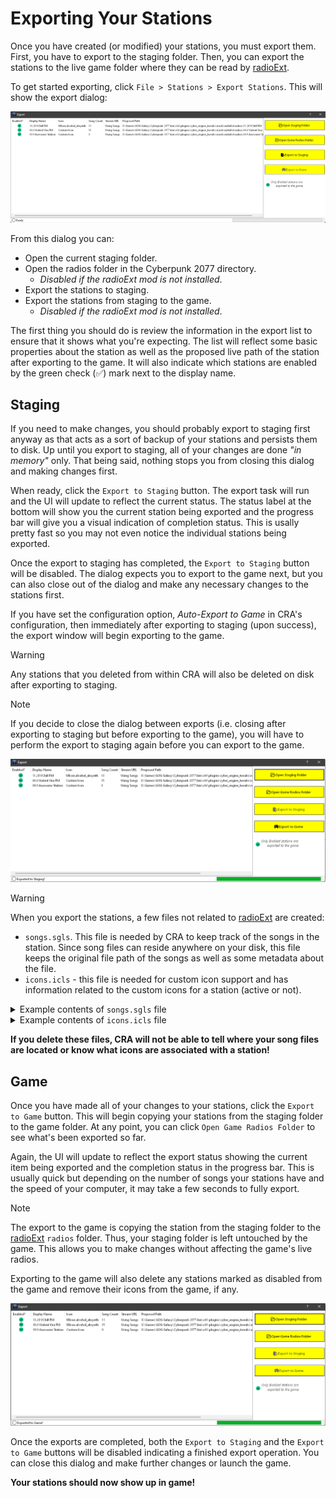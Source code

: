 # Exporting Your Stations

Once you have created (or modified) your stations, you must export them. First, you have to export to the staging folder. Then, you can export the stations to the live game folder where they can be read by [radioExt](https://www.nexusmods.com/cyberpunk2077/mods/4591).

To get started exporting, click `File > Stations > Export Stations`. This will show the export dialog:

![export_dialog](../../images/export_dialog.png)

From this dialog you can:
- Open the current staging folder.
- Open the radios folder in the Cyberpunk 2077 directory.
  - *Disabled if the radioExt mod is not installed*.
- Export the stations to staging.
- Export the stations from staging to the game.
  - *Disabled if the radioExt mod is not installed*.

The first thing you should do is review the information in the export list to ensure that it shows what you're expecting. The list will reflect some basic properties about the station as well as the proposed live path of the station after exporting to the game. It will also indicate which stations are enabled by the green check (✅) mark next to the display name.

## Staging

If you need to make changes, you should probably export to staging first anyway as that acts as a sort of backup of your stations and persists them to disk. Up until you export to staging, all of your changes are done *"in memory"* only. That being said, nothing stops you from closing this dialog and making changes first.

When ready, click the `Export to Staging` button. The export task will run and the UI will update to reflect the current status. The status label at the bottom will show you the current station being exported and the progress bar will give you a visual indication of completion status. This is usally pretty fast so you may not even notice the individual stations being exported.

Once the export to staging has completed, the `Export to Staging` button will be disabled. The dialog expects you to export to the game next, but you can also close out of the dialog and make any necessary changes to the stations first.

If you have set the configuration option, *Auto-Export to Game* in CRA's configuration, then immediately after exporting to staging (upon success), the export window will begin exporting to the game.

> [!WARNING]
> Any stations that you deleted from within CRA will also be deleted on disk after exporting to staging.

> [!NOTE]
> If you decide to close the dialog between exports (i.e. closing after exporting to staging but before exporting to the game), you will have to perform the export to staging again before you can export to the game.

![export_after_staging](../../images/export_after_staging.png)

> [!WARNING]
> When you export the stations, a few files not related to [radioExt](https://www.nexusmods.com/cyberpunk2077/mods/4591) are created:
> - `songs.sgls`. This file is needed by CRA to keep track of the songs in the station. Since song files can reside anywhere on your disk, this file keeps the original file path of the songs as well as some metadata about the file.
> - `icons.icls` - this file is needed for custom icon support and has information related to the custom icons for a station (active or not).
> 
> <details>
>   <summary>Example contents of <code>songs.sgls</code> file</summary>
>   <pre><code class="language-json">
>  [
>  {
>    "title": "Amphetamines (use me)",
>    "artist": "VIRA",
>    "duration": "00:03:09.8160000",
>    "file_size": 7592820,
>    "file_path": "D:\\Cyberpunk mods\\RadioExt\\RestoredStations\\66.6 Violent Vira FM\\Amphetamines (use me) - Violent Vira.mp3"
>  },
>  {
>    "title": "blood on the sheets…",
>    "artist": "VIOLENT VIRA",
>    "duration": "00:03:51.7680000",
>    "file_size": 9270822,
>    "file_path": "D:\\Cyberpunk mods\\RadioExt\\RestoredStations\\66.6 Violent Vira FM\\blood on the sheets... - Violent Vira.mp3"
>  },
>  {
>    "title": "Collar of Truth",
>    "artist": "VIRA",
>    "duration": "00:03:07.4400000",
>    "file_size": 7497774,
>    "file_path": "D:\\Cyberpunk mods\\RadioExt\\RestoredStations\\66.6 Violent Vira FM\\Collar of Truth - Violent Vira.mp3"
>  },
>  {
>    "title": "Frailty",
>    "artist": "VIRA",
>    "duration": "00:02:56.8560000",
>    "file_size": 7074406,
>    "file_path": "D:\\Cyberpunk mods\\RadioExt\\RestoredStations\\66.6 Violent Vira FM\\Frailty - Violent Vira.mp3"
>  },
>  {
>    "title": "God Complex (Prod. Anticøn)",
>    "artist": "VIOLENT VIRA",
>    "duration": "00:03:01.2480000",
>    "file_size": 7250028,
>    "file_path": "D:\\Cyberpunk mods\\RadioExt\\RestoredStations\\66.6 Violent Vira FM\\God Complex - Violent Vira.mp3"
>  },
>  {
>    "title": "I Don't Care Nightcore",
>    "artist": "VIRA",
>    "duration": "00:02:32.2560000",
>    "file_size": 6090423,
>    "file_path": "D:\\Cyberpunk mods\\RadioExt\\RestoredStations\\66.6 Violent Vira FM\\I Don't Care (Nightcore Mix) - Violent Vira.mp3"
>  },
>  {
>    "title": "I Don't Care - VIOLENT VIRA",
>    "artist": "VIOLENT VIRA",
>    "duration": "00:03:01.5840000",
>    "file_size": 7263467,
>    "file_path": "D:\\Cyberpunk mods\\RadioExt\\RestoredStations\\66.6 Violent Vira FM\\I Don't Care - Violent Vira.mp3"
>  },
>  {
>    "title": "I'll Save Myself This Time",
>    "artist": "VIOLENT VIRA",
>    "duration": "00:02:41.0160000",
>    "file_size": 6440746,
>    "file_path": "D:\\Cyberpunk mods\\RadioExt\\RestoredStations\\66.6 Violent Vira FM\\I'll Save Myself This Time - Violent Vira.mp3"
>  },
>  {
>    "title": "Lolita",
>    "artist": "VIOLENT VIRA",
>    "duration": "00:02:44.7120000",
>    "file_size": 6588566,
>    "file_path": "D:\\Cyberpunk mods\\RadioExt\\RestoredStations\\66.6 Violent Vira FM\\Lolita - Violent Vira.mp3"
>  },
>  {
>    "title": "LUKA",
>    "artist": "VIOLENT VIRA",
>    "duration": "00:03:29.3520000",
>    "file_size": 8374164,
>    "file_path": "D:\\Cyberpunk mods\\RadioExt\\RestoredStations\\66.6 Violent Vira FM\\Luka - Violent Vira.mp3"
>  },
>  {
>    "title": "She's Not Me (Official Music Video)",
>    "artist": "VIOLENT VIRA",
>    "duration": "00:03:06.3600000",
>    "file_size": 7454515,
>    "file_path": "D:\\Cyberpunk mods\\RadioExt\\RestoredStations\\66.6 Violent Vira FM\\She's Not Me - Violent Vira.mp3"
>  },
>  {
>    "title": "Tarantula Girl",
>    "artist": "VIOLENT VIRA",
>    "duration": "00:03:12.7680000",
>    "file_size": 7710814,
>    "file_path": "D:\\Cyberpunk mods\\RadioExt\\RestoredStations\\66.6 Violent Vira FM\\Tarantula Girl - Violent Vira.mp3"
>  },
>  {
>    "title": "Waiting outside a Hospital",
>    "artist": "VIRA",
>    "duration": "00:03:22.7280000",
>    "file_size": 8109305,
>    "file_path": "D:\\Cyberpunk mods\\RadioExt\\RestoredStations\\66.6 Violent Vira FM\\Waiting outside a Hospital - Violent Vira.mp3"
>  },
>  {
>    "title": "You Wanted More",
>    "artist": "VIOLENT VIRA",
>    "duration": "00:03:04.2000000",
>    "file_size": 7368095,
>    "file_path": "D:\\Cyberpunk mods\\RadioExt\\RestoredStations\\66.6 Violent Vira FM\\You Wanted More - Violent Vira.mp3"
>  },
>  {
>    "title": "you're not gone, you're just dead!",
>    "artist": "VIOLENT VIRA",
>    "duration": "00:02:51.4079999",
>    "file_size": 6856434,
>    "file_path": "D:\\Cyberpunk mods\\RadioExt\\RestoredStations\\66.6 Violent Vira FM\\you're not gone, you're just dead! - Violent Vira.mp3"
>  }
>]
>   </code></pre>
> </details>
>
>  <details>
>   <summary>Example contents of <code>icons.icls</code> file</summary>
>   <pre><code class="language-json">
> [
>   {
>     "iconId": "9f91537c-9579-42fa-a0b4-bc5bdefc3c72",
>     "iconPath": "D:\\Cyberpunk mods\\RadioExt\\RestoredStations\\icons\\awesome_station_logo.png",
>     "archivePath": "D:\\Cyberpunk mods\\RadioExt\\RestoredStations\\icons\\awesome_station_icon.archive",
>     "originalArchivePath": "C:\\Users\\Ethan\\AppData\\Roaming\\Wolven Icon Generator\\tools\\imported_working_directory\\awesome_station_icon-9f91537c-9579-42fa-a0b4-bc5bdefc3c72\\awesome_station_icon.archive",
>     "sha256HashOfArchiveFile": "6d41eeb459ac0dfb297b2753ffa8279b5d576135347e0adf0eea6a9ecac3878e",
>     "atlasName": "awesome_station_icon_69",
>     "iconName": "awesome station icon 69",
>     "isActive": false,
>     "customIcon": {
>       "inkAtlasPath": "base\\icon\\awesome_station_icon.inkatlas",
>       "inkAtlasPart": "icon_part"
>     },
>     "fromArchive": false,
>     "IconImage": null
>   },
>   {
>     "iconId": "278ea7ba-224d-4797-ab08-9b6987e41b63",
>     "iconPath": "D:\\Cyberpunk mods\\RadioExt\\RestoredStations\\icons\\archer_danger_zone.png",
>     "archivePath": "D:\\Cyberpunk mods\\RadioExt\\RestoredStations\\icons\\archer_danger_zone.archive",
>     "originalArchivePath": "C:\\Users\\Ethan\\AppData\\Roaming\\Wolven Icon Generator\\tools\\imported_working_directory\\archer_danger_zone-278ea7ba-224d-4797-ab08-9b6987e41b63\\archer_danger_zone.archive",
>     "sha256HashOfArchiveFile": "1dd0978220cc79ff14fa4f85340abe437dab8103814bbe7e90b210b77a9dfb6c",
>     "atlasName": "archer_danger_zone",
>     "iconName": "archer_danger_zone",
>     "isActive": true,
>     "customIcon": {
>       "inkAtlasPath": "base\\icon\\archer_danger_zone.inkatlas",
>       "inkAtlasPart": "icon_part"
>     },
>     "fromArchive": false,
>     "IconImage": "System.Drawing.Bitmap"
>   },
>   {
>     "iconId": "d43df8b9-932b-435f-8f27-455ac99d731e",
>     "iconPath": "D:\\Cyberpunk mods\\RadioExt\\RestoredStations\\icons\\Simple RF Generator in Compact Machine.png",
>     "archivePath": "D:\\Cyberpunk mods\\RadioExt\\RestoredStations\\icons\\simple_rf_generator_in_compact_machine.archive",
>     "originalArchivePath": "C:\\Users\\Ethan\\AppData\\Roaming\\Wolven Icon Generator\\tools\\imported_working_directory\\simple_rf_generator_in_compact_machine-d43df8b9-932b-435f-8f27-455ac99d731e\\simple_rf_generator_in_compact_machine.archive",
>     "sha256HashOfArchiveFile": "a99b4e48a9fa805167586b704cf99e0dda5d6675c3f386ae72ff8597f07827e5",
>     "atlasName": "simple_rf_generator_in_compact_machine",
>     "iconName": "Simple RF Generator in Compact Machine",
>     "isActive": false,
>     "customIcon": {
>       "inkAtlasPath": "base\\icon\\simple_rf_generator_in_compact_machine.inkatlas",
>       "inkAtlasPart": "icon_part"
>     },
>     "fromArchive": false,
>     "IconImage": null
>   }
> ]
>   </code></pre>
> </details>
> 
> **If you delete these files, CRA will not be able to tell where your song files are located or know what icons are associated with a station!**

## Game

Once you have made all of your changes to your stations, click the `Export to Game` button. This will begin copying your stations from the staging folder to the game folder. At any point, you can click `Open Game Radios Folder` to see what's been exported so far.

Again, the UI will update to reflect the export status showing the current item being exported and the completion status in the progress bar. This is usually quick but depending on the number of songs your stations have and the speed of your computer, it may take a few seconds to fully export.

> [!NOTE]
> The export to the game is copying the station from the staging folder to the [radioExt](https://www.nexusmods.com/cyberpunk2077/mods/4591) `radios` folder. Thus, your staging folder is left untouched by the game. This allows you to make changes without affecting the game's live radios.
> 
> Exporting to the game will also delete any stations marked as disabled from the game and remove their icons from the game, if any.

![export_after_game](../../images/export_after_game.png)

Once the exports are completed, both the `Export to Staging` and the `Export to Game` buttons will be disabled indicating a finished export operation. You can close this dialog and make further changes or launch the game.

**Your stations should now show up in game!**